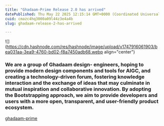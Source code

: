 ```yaml
---
title: "Ghadaam-Prime Release 2.0 has arrived"
datePublished: Thu May 22 2025 12:15:14 GMT+0000 (Coordinated Universal Time)
cuid: cmazc4hq3000a09l44z3e4a4b
slug: ghadaam-release-2-has-arrived

---
```


![](https://cdn.hashnode.com/res/hashnode/image/upload/v1747916061903/bea031aa-3ea9-4760-bd02-f8a7450adb68.webp align="center")

### We are a group of Ghadaam design- engineers, hoping to provide modern design components and tools for AIGC, and creating a technology-driven forum, fostering knowledge interaction and the exchange of ideas that may culminate in mutual inspiration and collaborative innovation. By adopting the Bootstrapping approach, we aim to provide developers and users with a more open, transparent, and user-friendly product ecosystem.

[ghadaam-prime](https://ghadaam-prime.vercel.app)
